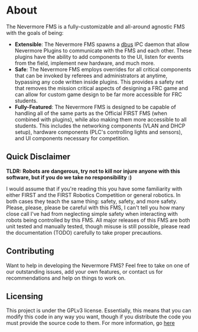 # About

The Nevermore FMS is a fully-customizable and all-around agnostic FMS with the goals of being:
* **Extensible**: The Nevermore FMS spawns a [dbus](https://www.freedesktop.org/wiki/Software/dbus/) IPC daemon that allow Nevermore Plugins to communicate with the FMS and each other. These plugins have the ability to add components to the UI, listen for events from the field, implement new hardware, and much more.
* **Safe**: The Nevermore FMS employs overrides for all critical components that can be invoked by referees and administrators at anytime, bypassing any code written inside plugins. This provides a safety net that removes the mission critical aspects of designing a FRC game and can allow for custom game design to be far more accessible for FRC students.
* **Fully-Featured**: The Nevermore FMS is designed to be capable of handling all of the same parts as the Official FIRST FMS (when combined with plugins), while also making them more accessible to all students. This includes the networking components (VLAN and DHCP setup), hardware components (PLC's controlling lights and sensors), and UI components necessary for competition.

## Quick Disclaimer
**TLDR: Robots are dangerous, try not to kill nor injure anyone with this software, but if you do we take no responsibility :)**

I would assume that if you're reading this you have some familiarity with either FIRST and the FIRST Robotics Competition or general robotics. In both cases they teach the same thing: safety, safety, and more safety. Please, please, please be careful with this FMS, I can't tell you how many close call I've had from neglecting simple safety when interacting with robots being controlled by this FMS. All major releases of this FMS are both unit tested and manually tested, though misuse is still possible, please read the documentation (TODO) carefully to take proper precautions.

## Contributing
Want to help in developing the Nevermore FMS? Feel free to take on one of our outstanding issues, add your own features, or contact us for recommendations and help on things to work on.

## Licensing
This project is under the GPLv3 license. Essentially, this means that you can modify this code in any way you want, though if you distribute the code you must provide the source code to them. For more information, go [here](https://choosealicense.com/licenses/gpl-3.0/)
